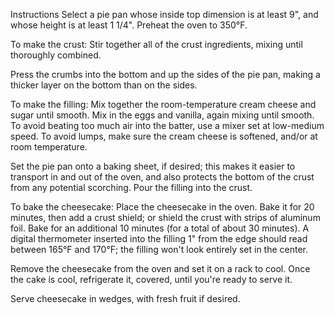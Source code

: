Instructions
Select a pie pan whose inside top dimension is at least 9", and whose height is at least 1 1/4". Preheat the oven to 350°F.

To make the crust: Stir together all of the crust ingredients, mixing until thoroughly combined.

Press the crumbs into the bottom and up the sides of the pie pan, making a thicker layer on the bottom than on the sides.

To make the filling: Mix together the room-temperature cream cheese and sugar until smooth. Mix in the eggs and vanilla, again mixing until smooth. To avoid beating too much air into the batter, use a mixer set at low-medium speed. To avoid lumps, make sure the cream cheese is softened, and/or at room temperature.

Set the pie pan onto a baking sheet, if desired; this makes it easier to transport in and out of the oven, and also protects the bottom of the crust from any potential scorching. Pour the filling into the crust.

To bake the cheesecake: Place the cheesecake in the oven. Bake it for 20 minutes, then add a crust shield; or shield the crust with strips of aluminum foil. Bake for an additional 10 minutes (for a total of about 30 minutes). A digital thermometer inserted into the filling 1" from the edge should read between 165°F and 170°F; the filling won't look entirely set in the center.

Remove the cheesecake from the oven and set it on a rack to cool. Once the cake is cool, refrigerate it, covered, until you're ready to serve it.

Serve cheesecake in wedges, with fresh fruit if desired.  

